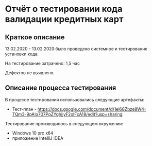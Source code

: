 # Отчёт о тестировании кода валидации кредитных карт

## Краткое описание

13.02.2020 - 13.02.2020 было проведено системное и тестирование установки кода.

На тестирование затрачено: 1,5 час

Дефектов не выявлено.

## Описание процесса тестирования

В процессе тестирования использовались следующие артефакты:
* Тест-план - https://docs.google.com/document/d/1el68Zbze8W4-TQm3-9pAIo707PpZYghjjyF2olFcA18/edit?usp=sharing

Тестирование производилось в следующем окружении:
* Windows 10 pro x64
* приложение IntelliJ IDEA
